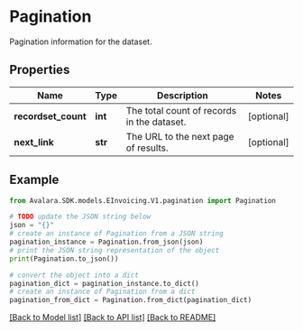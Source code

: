 # Pagination

Pagination information for the dataset.

## Properties

Name | Type | Description | Notes
------------ | ------------- | ------------- | -------------
**recordset_count** | **int** | The total count of records in the dataset. | [optional] 
**next_link** | **str** | The URL to the next page of results. | [optional] 

## Example

```python
from Avalara.SDK.models.EInvoicing.V1.pagination import Pagination

# TODO update the JSON string below
json = "{}"
# create an instance of Pagination from a JSON string
pagination_instance = Pagination.from_json(json)
# print the JSON string representation of the object
print(Pagination.to_json())

# convert the object into a dict
pagination_dict = pagination_instance.to_dict()
# create an instance of Pagination from a dict
pagination_from_dict = Pagination.from_dict(pagination_dict)
```
[[Back to Model list]](../README.md#documentation-for-models) [[Back to API list]](../README.md#documentation-for-api-endpoints) [[Back to README]](../README.md)


